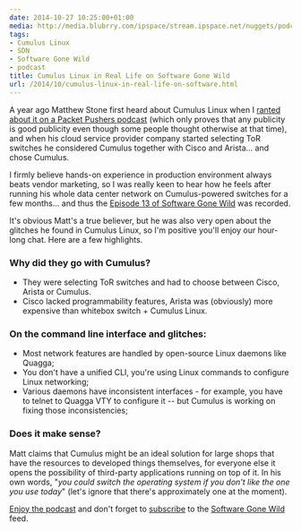 ```yaml
---
date: 2014-10-27 10:25:00+01:00
media: http://media.blubrry.com/ipspace/stream.ipspace.net/nuggets/podcast/Show_13-Cumulus_Linux.mp3
tags:
- Cumulus Linux
- SDN
- Software Gone Wild
- podcast
title: Cumulus Linux in Real Life on Software Gone Wild
url: /2014/10/cumulus-linux-in-real-life-on-software.html
---
```

A year ago Matthew Stone first heard about Cumulus Linux when I [ranted about it on a Packet Pushers podcast](http://packetpushers.net/show-162-the-bourbonator-rises-at-nfd6/) (which only proves that any publicity is good publicity even though some people thought otherwise at that time), and when his cloud service provider company started selecting ToR switches he considered Cumulus together with Cisco and Arista... and chose Cumulus.
<!--more-->
I firmly believe hands-on experience in production environment always beats vendor marketing, so I was really keen to hear how he feels after running his whole data center network on Cumulus-powered switches for a few months... and thus the [Episode 13 of Software Gone Wild](http://media.blubrry.com/ipspace/stream.ipspace.net/nuggets/podcast/Show_13-Cumulus_Linux.mp3) was recorded.

It's obvious Matt's a true believer, but he was also very open about the glitches he found in Cumulus Linux, so I'm positive you'll enjoy our hour-long chat. Here are a few highlights.

### Why did they go with Cumulus?

-   They were selecting ToR switches and had to choose between Cisco, Arista or Cumulus.
-   Cisco lacked programmability features, Arista was (obviously) more expensive than whitebox switch + Cumulus Linux.

### On the command line interface and glitches:

-   Most network features are handled by open-source Linux daemons like Quagga;
-   You don't have a unified CLI, you're using Linux commands to configure Linux networking;
-   Various daemons have inconsistent interfaces - for example, you have to telnet to Quagga VTY to configure it -- but Cumulus is working on fixing those inconsistencies;

### Does it make sense?

Matt claims that Cumulus might be an ideal solution for large shops that have the resources to developed things themselves, for everyone else it opens the possibility of third-party applications running on top of it. In his own words, "*you could switch the operating system if you don't like the one you use today*" (let's ignore that there's approximately one at the moment).

[Enjoy the podcast](http://media.blubrry.com/ipspace/stream.ipspace.net/nuggets/podcast/Show_13-Cumulus_Linux.mp3) and don't forget to [subscribe](http://www.ipspace.net/Feeds) to the [Software Gone Wild](http://www.ipspace.net/Podcast/Software_Gone_Wild) feed.
